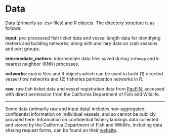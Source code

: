 # Data

Data (primarily as .csv files) and R objects. The directory structure is as follows:

**input**: pre-processed fish ticket data and vessel length data for identifying metiers and building networks, along with ancillary data on crab seasons and port groups.

**intermediate_metiers**: intermediate data files saved during `infomap` and k-nearest neighbor (KNN) processes.

**networks**: matrix files and R objects which can be used to build (1) directed vessel flow networks and (2) fisheries participation networks in R.

**raw**: raw fish ticket data and vessel registration data from [PacFIN](http://pacfin.psmfc.org/), accessed with direct permission from the California Department of Fish and Wildlife. 

---

Some data (primarily raw and input data) includes non-aggregated, confidential information on individual vessels, and so cannot be publicly provided here. Information on confidential fishery landings data collected and stored by the California Department of Fish and Wildlife, including data sharing request forms, can be found on their [website](https://wildlife.ca.gov/Conservation/Marine/MFSU#48329363-overview--background).

